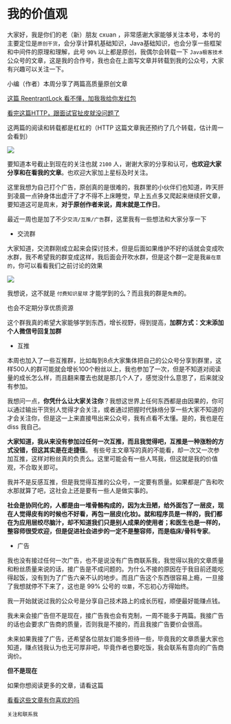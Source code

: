 # 我的价值观

大家好，我是你们的老（新）朋友 cxuan ，非常感谢大家能够关注本号，本号的主要定位是`原创干货`，会分享计算机基础知识，Java基础知识，也会分享一些框架和中间件的原理和理解，此号 `90%` 以上都是原创，我偶尔会转载一下 `Java极客技术` 公众号的文章，这是我的合作号，我也会在上面写文章并转载到我的公众号，大家有兴趣可以关注一下。

小编（作者）本周分享了两篇高质量原创文章

[这篇 ReentrantLock 看不懂，加我我给你发红包](https://mp.weixin.qq.com/s?__biz=MzU2NDg0OTgyMA==&mid=2247485075&idx=1&sn=9c2ef2f08540a1fa5892f2e35eb90d9e&chksm=fc45fb60cb3272762e3dead01ec28989220f6205756ec449bbfb6bfdc43460d200f4ac69c086&token=1412429027&lang=zh_CN#rd)

[看完这篇HTTP，跟面试官扯皮就没问题了](https://mp.weixin.qq.com/s?__biz=MzU2NDg0OTgyMA==&mid=2247485115&idx=1&sn=466f53bd12bcf648de870f84d649bdcb&chksm=fc45fb48cb32725e1728a1a99bb27916461318592000448fea96046481eebdc501cb24b8181f&token=1412429027&lang=zh_CN#rd)

这两篇的阅读和转载都是杠杠的（HTTP 这篇文章我还预约了几个转载，估计周一会看到）

![](https://img2020.cnblogs.com/blog/1515111/202006/1515111-20200607063326967-351229052.png)

要知道本号截止到现在的关注也就 `2100` 人，谢谢大家的分享和认可，**也欢迎大家分享和在看我的文章**。也欢迎大家加上星标及时关注。

这里我想为自己打个广告，原创真的是很难的，我群里的小伙伴们也知道，昨天肝到凌晨一点钟身体出虚汗了才不得不上床睡觉，早上五点多又爬起来继续肝文章，要知道这可是周末，**对于原创作者来说，周末就是工作日**。

最近一周也是加了不少`交流/互推/广告`群，这里我有一些想法和大家分享一下

* 交流群

大家知道，交流群刚成立起来会探讨技术，但是后面如果维护不好的话就会变成吹水群，我不希望我的群变成这样，我后面会开吹水群，但是这个群一定是我`最在意的`，你可以看看我们之前讨论的效果

![](https://img2020.cnblogs.com/blog/1515111/202006/1515111-20200607063345677-451570052.png)

我想说，这不就是 `付费知识星球` 才能学到的么？而且我的群是`免费`的。

也会不定期分享优质资源

<!-- <img src="/Users/mr.l/Library/Application Support/typora-user-images/image-20200112083120846.png" alt="image-20200112083120846" style="zoom: 25%;" /> -->

这个群我真的希望大家能够学到东西，增长视野，得到提高，**加群方式：文末添加个人微信号回复加群**

* 互推

本周也加入了一些互推群，比如每到8点大家集体把自己的公众号分享到群里，这样500人的群可能就会增长100个粉丝以上，我也参加了一次，但是不知道对阅读量的成长怎么样，而且翻来覆去也就是那几个人了，感觉没什么意思了，后来就没有参加。

我想问一点，**你凭什么让大家关注你**？我想这世界上任何东西都是由因果的，你可以通过输出干货别人觉得才会关注，或者通过把握时代脉络分享一些大家不知道的才会关注你，但是这一上来直接甩出来公众号，我有点看不太懂。是的，我也是在 diss 我自己。

**大家知道，我从来没有参加过任何一次互推，而且我觉得吧，互推是一种涨粉的方式没错，但这其实是在走捷径**。 有些号主文章写的真的不能看，却一次又一次参加互推，这样对粉丝真的负责么。这里可能会有一些人骂我，但这就是我的价值观，不合取关即可。

我并不是反感互推，但是我觉得互推的公众号，一定要有质量。如果都是广告和吹水那就算了吧，这社会上还是要有一些人是做实事的。

**社会是协同化的，人都是由一堆骨骼构成的，因为太丑陋，给外面包了一层皮，现在人觉得皮有的时候也不好看，再包一层皮(化妆)。就和程序员是一样的，我们都在为应用层绞尽脑汁，却不知道我们只是别人成果的使用者；和医生也是一样的，整容师很受欢迎，但是促进社会进步的一定不是整容师，而是临床/骨科专家**。

* 广告

我也没有接过任何一次广告，也不是说没有广告商联系我，我觉得以我的文章质量和粉丝质量来说的话，接广告是不成问题的。为什么不接的原因在于我目前还能吃得起饭，没有到为了广告六亲不认的地步。而且广告这个东西很容易上瘾，一旦接了我想就停不下来了，这也是 99% 公号的 `坟墓`，不忘初心方得始终。

我一开始就说过我的公众号是分享自己技术路上的成长历程，顺便最好能赚点钱。

我未来会接广告但不是现在，接广告我也会有克制，一周不能多于两篇。我接广告的话也会要求广告商的质量，否则我是不接的，而且我接广告要价会很高。

未来如果我接了广告，还希望各位朋友们能多担待一些，毕竟我的文章质量大家也知道，赚点钱我认为也无可厚非吧，毕竟作者也要吃饭，我会联系有意向的广告商询价。

**但不是现在**

如果你想阅读更多的文章，请看这篇 

[看看这些文章有你喜欢的吗](https://mp.weixin.qq.com/s?__biz=MzU2NDg0OTgyMA==&mid=2247485079&idx=1&sn=29516c29b55ec2cb92da7b9e24cbfce4&chksm=fc45fb64cb3272727494cf5031b8de7f63a79e724c287935a404687f448a98c860683a137fbb&token=1412429027&lang=zh_CN#rd)

`关注和联系我`



